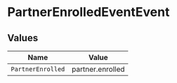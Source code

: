 # PartnerEnrolledEventEvent


## Values

| Name              | Value             |
| ----------------- | ----------------- |
| `PartnerEnrolled` | partner.enrolled  |